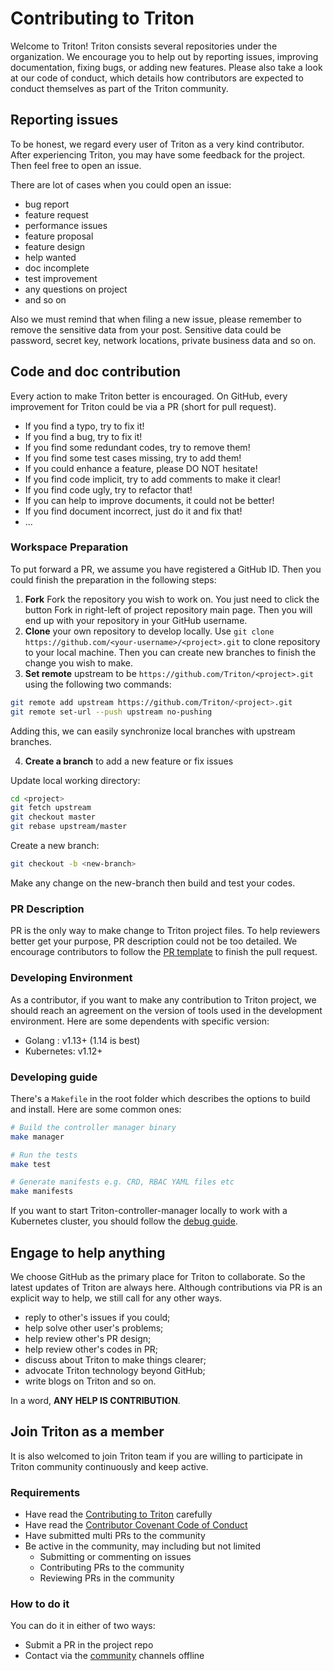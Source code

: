 # Contributing to Triton

Welcome to Triton! Triton consists several repositories under the organization.
We encourage you to help out by reporting issues, improving documentation, fixing bugs, or adding new features.
Please also take a look at our code of conduct, which details how contributors are expected to conduct themselves as part of the Triton community.

## Reporting issues

To be honest, we regard every user of Triton as a very kind contributor.
After experiencing Triton, you may have some feedback for the project.
Then feel free to open an issue.

There are lot of cases when you could open an issue:

- bug report
- feature request
- performance issues
- feature proposal
- feature design
- help wanted
- doc incomplete
- test improvement
- any questions on project
- and so on

Also we must remind that when filing a new issue, please remember to remove the sensitive data from your post.
Sensitive data could be password, secret key, network locations, private business data and so on.

## Code and doc contribution

Every action to make Triton better is encouraged.
On GitHub, every improvement for Triton could be via a PR (short for pull request).

- If you find a typo, try to fix it!
- If you find a bug, try to fix it!
- If you find some redundant codes, try to remove them!
- If you find some test cases missing, try to add them!
- If you could enhance a feature, please DO NOT hesitate!
- If you find code implicit, try to add comments to make it clear!
- If you find code ugly, try to refactor that!
- If you can help to improve documents, it could not be better!
- If you find document incorrect, just do it and fix that!
- ...

### Workspace Preparation

To put forward a PR, we assume you have registered a GitHub ID.
Then you could finish the preparation in the following steps:

1. **Fork** Fork the repository you wish to work on. You just need to click the button Fork in right-left of project repository main page. Then you will end up with your repository in your GitHub username.
2. **Clone** your own repository to develop locally. Use `git clone https://github.com/<your-username>/<project>.git` to clone repository to your local machine. Then you can create new branches to finish the change you wish to make.
3. **Set remote** upstream to be `https://github.com/Triton/<project>.git` using the following two commands:

```bash
git remote add upstream https://github.com/Triton/<project>.git
git remote set-url --push upstream no-pushing
```

Adding this, we can easily synchronize local branches with upstream branches.

4. **Create a branch** to add a new feature or fix issues

Update local working directory:

```bash
cd <project>
git fetch upstream
git checkout master
git rebase upstream/master
```

Create a new branch:

```bash
git checkout -b <new-branch>
```

Make any change on the new-branch then build and test your codes.

### PR Description

PR is the only way to make change to Triton project files.
To help reviewers better get your purpose, PR description could not be too detailed.
We encourage contributors to follow the [PR template](./.github/PULL_REQUEST_TEMPLATE.md) to finish the pull request.

### Developing Environment

As a contributor, if you want to make any contribution to Triton project, we should reach an agreement on the version of tools used in the development environment.
Here are some dependents with specific version:

- Golang : v1.13+ (1.14 is best)
- Kubernetes: v1.12+

### Developing guide

There's a `Makefile` in the root folder which describes the options to build and install. Here are some common ones:

```bash
# Build the controller manager binary
make manager

# Run the tests
make test

# Generate manifests e.g. CRD, RBAC YAML files etc
make manifests
```

If you want to start Triton-controller-manager locally to work with a Kubernetes cluster, you should follow the [debug guide](./docs/debug/README.md).

## Engage to help anything

We choose GitHub as the primary place for Triton to collaborate.
So the latest updates of Triton are always here.
Although contributions via PR is an explicit way to help, we still call for any other ways.

- reply to other's issues if you could;
- help solve other user's problems;
- help review other's PR design;
- help review other's codes in PR;
- discuss about Triton to make things clearer;
- advocate Triton technology beyond GitHub;
- write blogs on Triton and so on.

In a word, **ANY HELP IS CONTRIBUTION**.

## Join Triton as a member

It is also welcomed to join Triton team if you are willing to participate in Triton community continuously and keep active.

### Requirements

- Have read the [Contributing to Triton](./CONTRIBUTING.md) carefully
- Have read the [Contributor Covenant Code of Conduct](./CODE_OF_CONDUCT.md)
- Have submitted multi PRs to the community
- Be active in the community, may including but not limited
  - Submitting or commenting on issues
  - Contributing PRs to the community
  - Reviewing PRs in the community

### How to do it

You can do it in either of two ways:

- Submit a PR in the project repo
- Contact via the [community](./README.md#community) channels offline
